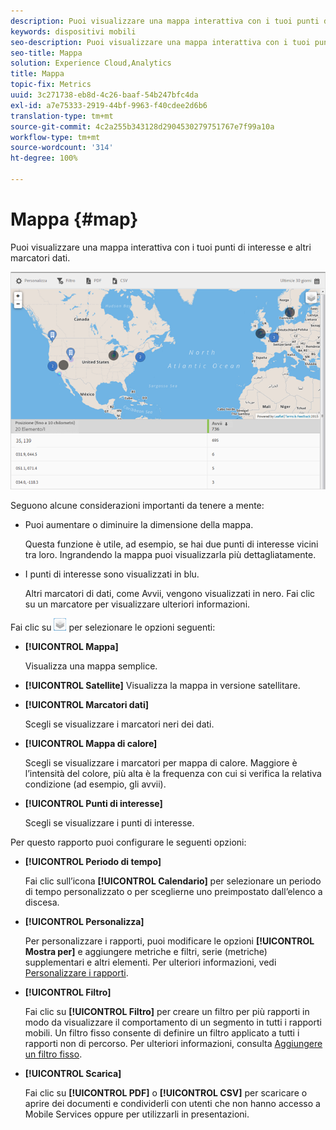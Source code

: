 ```yaml
---
description: Puoi visualizzare una mappa interattiva con i tuoi punti di interesse e altri marcatori dati.
keywords: dispositivi mobili
seo-description: Puoi visualizzare una mappa interattiva con i tuoi punti di interesse e altri marcatori dati.
seo-title: Mappa
solution: Experience Cloud,Analytics
title: Mappa
topic-fix: Metrics
uuid: 3c271738-eb8d-4c26-baaf-54b247bfc4da
exl-id: a7e75333-2919-44bf-9963-f40cdee2d6b6
translation-type: tm+mt
source-git-commit: 4c2a255b343128d2904530279751767e7f99a10a
workflow-type: tm+mt
source-wordcount: '314'
ht-degree: 100%

---
```


# Mappa {#map}

Puoi visualizzare una mappa interattiva con i tuoi punti di interesse e altri marcatori dati.

![](assets/map.png)

Seguono alcune considerazioni importanti da tenere a mente:

* Puoi aumentare o diminuire la dimensione della mappa.

   Questa funzione è utile, ad esempio, se hai due punti di interesse vicini tra loro. Ingrandendo la mappa puoi visualizzarla più dettagliatamente.
* I punti di interesse sono visualizzati in blu.

   Altri marcatori di dati, come Avvii, vengono visualizzati in nero. Fai clic su un marcatore per visualizzare ulteriori informazioni.

Fai clic su ![livelli](assets/map_layers.png) per selezionare le opzioni seguenti:

* **[!UICONTROL Mappa]**

   Visualizza una mappa semplice.

* **[!UICONTROL Satellite]**
Visualizza la mappa in versione satellitare.

* **[!UICONTROL Marcatori dati]**

   Scegli se visualizzare i marcatori neri dei dati.

* **[!UICONTROL Mappa di calore]**

   Scegli se visualizzare i marcatori per mappa di calore. Maggiore è l’intensità del colore, più alta è la frequenza con cui si verifica la relativa condizione (ad esempio, gli avvii).

* **[!UICONTROL Punti di interesse]**

   Scegli se visualizzare i punti di interesse.

Per questo rapporto puoi configurare le seguenti opzioni:

* **[!UICONTROL Periodo di tempo]**

   Fai clic sull’icona **[!UICONTROL Calendario]** per selezionare un periodo di tempo personalizzato o per sceglierne uno preimpostato dall’elenco a discesa.

* **[!UICONTROL Personalizza]**

   Per personalizzare i rapporti, puoi modificare le opzioni **[!UICONTROL Mostra per]** e aggiungere metriche e filtri, serie (metriche) supplementari e altri elementi. Per ulteriori informazioni, vedi [Personalizzare i rapporti](/help/using/usage/reports-customize/t-reports-customize.md).

* **[!UICONTROL Filtro]**

   Fai clic su **[!UICONTROL Filtro]** per creare un filtro per più rapporti in modo da visualizzare il comportamento di un segmento in tutti i rapporti mobili. Un filtro fisso consente di definire un filtro applicato a tutti i rapporti non di percorso. Per ulteriori informazioni, consulta [Aggiungere un filtro fisso](/help/using/usage/reports-customize/t-sticky-filter.md).

* **[!UICONTROL Scarica]**

   Fai clic su **[!UICONTROL PDF]** o **[!UICONTROL CSV]** per scaricare o aprire dei documenti e condividerli con utenti che non hanno accesso a Mobile Services oppure per utilizzarli in presentazioni.
